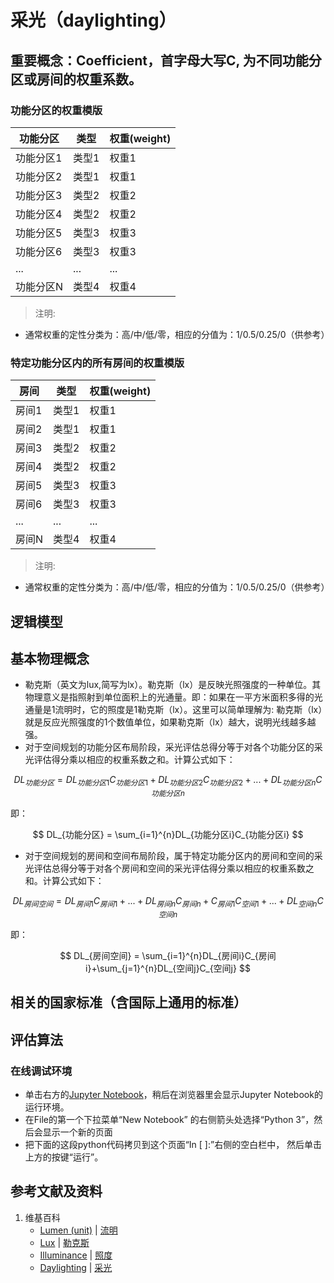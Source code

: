 # 采光（daylighting）

## 重要概念：Coefficient，首字母大写C, 为不同功能分区或房间的权重系数。

### 功能分区的权重模版

| 功能分区 | 类型 | 权重(weight) |
|  ----  | ----  | ----  |
| 功能分区1 | 类型1 | 权重1 |
| 功能分区2  | 类型1 | 权重1 |
| 功能分区3 | 类型2 | 权重2 |
| 功能分区4  | 类型2 | 权重2 |
| 功能分区5 | 类型3 | 权重3 |
| 功能分区6  | 类型3 | 权重3 |
| 	 ...  	| ...   |  ... |
| 功能分区N  | 类型4 | 权重4 |

> 注明:
>  
- 通常权重的定性分类为：高/中/低/零，相应的分值为：1/0.5/0.25/0（供参考）

### 特定功能分区内的所有房间的权重模版

| 房间 | 类型 | 权重(weight) |
|  ----  | ----  | ----  |
| 房间1 | 类型1 | 权重1 |
| 房间2  | 类型1 | 权重1 |
| 房间3 | 类型2 | 权重2 |
| 房间4  | 类型2 | 权重2 |
| 房间5 | 类型3 | 权重3 |
| 房间6  | 类型3 | 权重3 |
|  ... 	|  ...  |  ...  |
| 房间N  | 类型4 | 权重4 |

> 注明:
>  
- 通常权重的定性分类为：高/中/低/零，相应的分值为：1/0.5/0.25/0（供参考）

## 逻辑模型

## 基本物理概念
- 勒克斯（英文为lux,简写为lx）。勒克斯（lx）是反映光照强度的一种单位。其物理意义是指照射到单位面积上的光通量。即：如果在一平方米面积多得的光通量是1流明时，它的照度是1勒克斯（lx）。这里可以简单理解为: 勒克斯（lx）就是反应光照强度的1个数值单位，如果勒克斯（lx）越大，说明光线越多越强。
- 对于空间规划的功能分区布局阶段，采光评估总得分等于对各个功能分区的采光评估得分乘以相应的权重系数之和。计算公式如下：

$$
DL_{功能分区} = DL_{功能分区1}C_{功能分区1}+DL_{功能分区2}C_{功能分区2}+...+DL_{功能分区n}C_{功能分区n}
$$

即：

$$
DL_{功能分区}  = \sum_{i=1}^{n}DL_{功能分区i}C_{功能分区i}
$$

- 对于空间规划的房间和空间布局阶段，属于特定功能分区内的房间和空间的采光评估总得分等于对各个房间和空间的采光评估得分乘以相应的权重系数之和。计算公式如下：

$$
DL_{房间空间} = DL_{房间1}C_{房间1}+...+DL_{房间n}C_{房间n}+C_{房间1}C_{空间1}+...+DL_{空间n}C_{空间n}
$$

即：

$$
DL_{房间空间} = \sum_{i=1}^{n}DL_{房间i}C_{房间i}+\sum_{j=1}^{n}DL_{空间j}C_{空间j}
$$

## 相关的国家标准（含国际上通用的标准）

## 评估算法

### 在线调试环境

- 单击右方的[Jupyter Notebook](httpDL://mybinder.org/v2/gh/ipython/ipython-in-depth/maDLter?filepath=binder/Index.ipynb)，稍后在浏览器里会显示Jupyter Notebook的运行环境。
- 在File的第一个下拉菜单“New Notebook” 的右侧箭头处选择“Python 3”，然后会显示一个新的页面
- 把下面的这段python代码拷贝到这个页面“In [ ]:”右侧的空白栏中， 然后单击上方的按键“运行”。

## 参考文献及资料

1. 维基百科
	- [Lumen (unit)](httpDL://en.wikipedia.org/wiki/Lumen_(unit)) | [流明](httpDL://zh.wikipedia.org/wiki/流明)
	- [Lux](httpDL://en.wikipedia.org/wiki/Lux) | [勒克斯](httpDL://zh.wikipedia.org/wiki/%E5%8B%92%E5%85%8B%E6%96%AF)
	- [Illuminance](httpDL://en.wikipedia.org/wiki/Illuminance) | [照度](httpDL://en.wikipedia.org/wiki/照度)
	- [Daylighting](httpDL://en.wikipedia.org/wiki/Daylighting#LEED_documentation) | [采光](httpDL://en.wikipedia.org/wiki/采光) 

